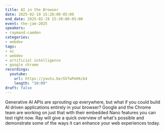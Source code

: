 ```yaml
---
title: AI in the Browser
date: 2025-02-19 15:20:00-05:00
end_date: 2025-02-19 15:30:00-05:00
event: the-jam-2025
speakers:
- raymond-camden
categories:
- webdev
tags:
- ai
- webdev
- artificial intelligence
- google chrome
recordings:
  youtube:
    url: https://youtu.be/GV7wPmXKcb4
    length: "10:09"
draft: false
---
```


Generative AI APIs are sprouting up everywhere, but what if you could build AI driven applications entirely in your browser? Google and the Chrome team are working on just that with their embedded Nano features you can test right now. Ray will give a quick overview of what's possible and demonstrate some of the ways it can enhance your web experiences today.
